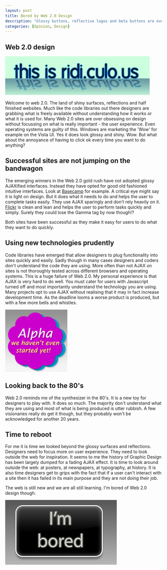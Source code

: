 ```yaml
--- 
layout: post
title: Bored by Web 2.0 Design
description: "Glossy buttons, reflective logos and beta buttons are everywhere. Designers have become magpies taking anything shiny and using it without thinking whether it makes a website better. "
categories: [Opinion, Design]
---
```

## Web 2.0 design 

![This is rid.iculo.us][1] 

Welcome to web 2.0. The land of shiny surfaces, reflections and half finished websites. Much like the code libraries out there designers are grabbing what is freely available without understanding how it works or what it is used for. Many Web 2.0 sites are over obsessing on design without focussing on what is really important - the user experience. Even operating systems are guilty of this. Windows are marketing the 'Wow' for example on the Vista UI. Yes it does look glossy and shiny. Wow. But what about the annoyance of having to click ok every time you want to do anything?

## Successful sites are not jumping on the bandwagon

The emerging winners in the Web 2.0 gold rush have not adopted glossy AJAXified interfaces. Instead they have opted for good old fashioned intuitive interfaces. Look at [Basecamp][2] for example. A critical eye might say it is light on design. But it does what it needs to do and helps the user to complete tasks easily. They use AJAX sparingly and don't rely heavily on it. [Flickr][3] is clean and lean and helps the user to perform tasks quickly and simply. Surely they could lose the Gamma tag by now though!? 

Both sites have been successful as they make it easy for users to do what they want to do quickly.

## Using new technologies prudently

Code libraries have emerged that allow designers to plug functionality into sites quickly and easily. Sadly though in many cases designers and coders don't understand the code they are using. More often than not AJAX on sites is not thoroughly tested across different browsers and operating systems. This is a huge failure of Web 2.0. My personal experience is that AJAX is very hard to do well. You must cater for users with Javascript turned off and most importantly understand the technology you are using. Many projects opt to use AJAX without realising that it may in fact increase development time. As the deadline looms a worse product is produced, but with a few more bells and whistles.

![Alpha - we haven't even started yet][4] 

## Looking back to the 80's

Web 2.0 reminds me of the synthesizer in the 80's. It is a new toy for designers to play with. It does so much. The majority don't understand what they are using and most of what is being produced is utter rubbish. A few visionaries really do get it though, but they probably won't be acknowledged for another 20 years. 

## Time to reboot

For me it is time we looked beyond the glossy surfaces and reflections. Designers need to focus more on user experience. They need to look outside the web for inspiration. It seems to me the history of Graphic Design has been largely dumped for a fading AJAX effect. It is time to look around outside the web: at posters, at newspapers, at typography, at history. It is also time designers get to grips with the fact that if a user can't interact with a site then it has failed in its main purpose and they are not doing their job.

The web is still new and we are all still learning. I'm bored of Web 2.0 design though.

![I'm bored][5]

 [1]: /images/articles/ridiculous.png "This is rid.iculo.us"
 [2]: http://www.basecamphq.com/
 [3]: http://www.flickr.com/
 [4]: /images/articles/alpha.png "We haven't even started yet"
 [5]: /images/articles/bored.png "I'm bored"

